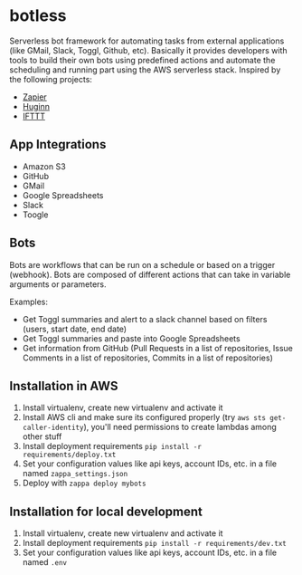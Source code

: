 # botless
Serverless bot framework for automating tasks from external applications (like GMail, Slack, Toggl, Github, etc). Basically it provides developers with tools to build their own bots using predefined actions and automate the scheduling and running part using the AWS serverless stack. Inspired by the following projects:

- [Zapier](https://zapier.com/)
- [Huginn](https://github.com/huginn/huginn)
- [IFTTT](https://ifttt.com)

## App Integrations
- Amazon S3
- GitHub
- GMail
- Google Spreadsheets
- Slack
- Toogle

## Bots
Bots are workflows that can be run on a schedule or based on a trigger (webhook). Bots are composed of different actions that can take in variable arguments or parameters.

Examples:
 - Get Toggl summaries and alert to a slack channel based on filters (users, start date, end date)
 - Get Toggl summaries and paste into Google Spreadsheets
 - Get information from GitHub (Pull Requests in a list of repositories, Issue Comments in a list of repositories, Commits in a list of repositories)

## Installation in AWS
 1. Install virtualenv, create new virtualenv and activate it
 2. Install AWS cli and make sure its configured properly (try `aws sts get-caller-identity`), you'll need permissions to create lambdas among other stuff
 3. Install deployment requirements `pip install -r requirements/deploy.txt`
 4. Set your configuration values like api keys, account IDs, etc. in a file named `zappa_settings.json`
 5. Deploy with `zappa deploy mybots`


## Installation for local development
1. Install virtualenv, create new virtualenv and activate it
2. Install deployment requirements `pip install -r requirements/dev.txt`
3. Set your configuration values like api keys, account IDs, etc. in a file named `.env`
